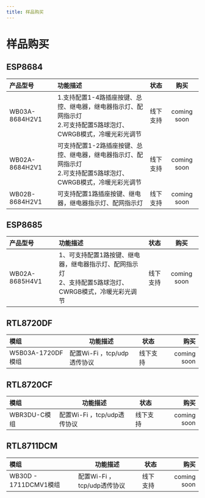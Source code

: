 ```yaml
---
title: 样品购买
---
```



# 样品购买


<!-- ## 麦克风阵列

产品型号                   | 功能描述                  |状态               |购买                                 
:------------------------ | :------------------------| :---------------: | :----------------: 
FTXU316_LA_7MIC_V1评估板   | 7MIC无感本地扩音评估板    | On Sale       |[FTXU316_LA_7MIC_V1评估板](https://detail.1688.com/offer/782121048089.html?_t=1714030593860&spm=a2615.7691456.co_1_0_wangpu_score_0_0_0_0_0_0_0000_0.0)
FTXU316_LA_7MIC_V1套件     | 7MIC无感本地扩音PCBA套件  | On Sale      |[FTXU316_LA_7MIC_V1套件](https://detail.1688.com/offer/781959298593.html?_t=1714031259934&spm=a2615.7691456.co_1_0_wangpu_score_0_0_0_0_0_0_0000_0.0)


## USB HiFi声卡

产品型号                   | 功能描述                  |状态               |购买                                 
:------------------------ | :------------------------| :---------------: | :----------------: 
PBAX316-90108MV1评估板     | USB桌面高清音频解码器评估板 | On Sale       |[PBAX316-90108MV1评估板](https://detail.1688.com/offer/777797040060.html?_t=1714031300727&spm=a2615.7691456.co_1_0_wangpu_score_0_0_0_0_0_0_0000_0.0)
A316-1926V1               | USB多路高清音频解码器模组  | On Sale      |[A316-1926V1](https://detail.1688.com/offer/781956090278.html?_t=1714031321311&spm=a2615.7691456.co_1_0_wangpu_score_0_0_0_0_0_0_0000_0.0) -->


## ESP8684

| 产品型号                   | 功能描述                 |状态               |购买                 |                          
| :------------------------ | :------------------------| :---------------: | :----------------: |
| WB03A-8684H2V1 |  1.支持配置1-4路插座按键、总控、继电器，继电器指示灯、配网指示灯<br>2.可支持配置5路球泡灯、CWRGB模式，冷暖光彩光调节  |        线下支持        |  coming soon         |
| WB02A-8684H2V1  |  可支持配置1-2路插座按键、总控、继电器，继电器指示灯、配网指示灯<br>2.可支持配置5路球泡灯、CWRGB模式，冷暖光彩光调节   |        线下支持        |   coming soon         |
| WB02B-8684H2V1  |  可支持配置1路插座按键、继电器，继电器指示灯、配网指示灯     |        线下支持        |   coming soon         |


## ESP8685

| 产品型号                   | 功能描述                 |状态               |购买                 |                          
| :------------------------ | :------------------------| :---------------: | :----------------: |
| WB02A-8685H4V1  |  1、可支持配置1路按键、继电器，继电器指示灯、配网指示灯<br>2、支持配置5路球泡灯、CWRGB模式，冷暖光彩光调节   |        线下支持        |   coming soon |

## RTL8720DF

|    模组    |   功能描述    |   状态   |   购买   |
|:-------| -------- | ------| ------: |
| W5B03A-1720DF模组 |       配置Wi-Fi ，tcp/udp透传协议          |  线下支持 | coming soon |

<!-- 
|    开发板    |     功能描述     |   状态   |   购买   |
|:-------| ---------------| ------| ------: |
| NodeMcu-8720DFV1开发板 |        支持W5B03A-1720DF的功能开发        |  线下支持 | coming soon | -->

## RTL8720CF

|    模组    |    功能描述     |   状态   |   购买   |
|:-------| ---------- | ------| ------: |
| WBR3DU-C模组 |       配置Wi-Fi ，tcp/udp透传协议        |  线下支持 | coming soon |

## RTL8711DCM

|    模组    |    功能描述     |   状态   |   购买   |
|:-------| ---------- | ------| ------: |
| WB30D - 1711DCMV1模组 |       配置Wi-Fi ，tcp/udp透传协议        |  线下支持 | coming soon |

